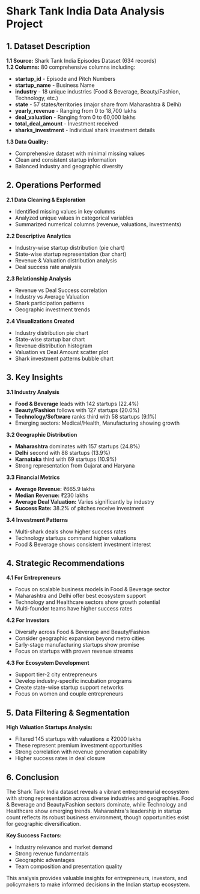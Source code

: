 # Shark Tank India Data Analysis Project  
## 1. Dataset Description  

**1.1 Source:** Shark Tank India Episodes Dataset (634 records)  
**1.2 Columns:** 80 comprehensive columns including:  
- **startup_id** - Episode and Pitch Numbers  
- **startup_name** - Business Name  
- **industry** - 18 unique industries (Food & Beverage, Beauty/Fashion, Technology, etc.)  
- **state** - 57 states/territories (major share from Maharashtra & Delhi)  
- **yearly_revenue** - Ranging from 0 to 18,700 lakhs  
- **deal_valuation** - Ranging from 0 to 60,000 lakhs  
- **total_deal_amount** - Investment received  
- **sharks_investment** - Individual shark investment details  

**1.3 Data Quality:**  
- Comprehensive dataset with minimal missing values  
- Clean and consistent startup information  
- Balanced industry and geographic diversity  

## 2. Operations Performed  

**2.1 Data Cleaning & Exploration**  
- Identified missing values in key columns  
- Analyzed unique values in categorical variables  
- Summarized numerical columns (revenue, valuations, investments)  

**2.2 Descriptive Analytics**  
- Industry-wise startup distribution (pie chart)  
- State-wise startup representation (bar chart)  
- Revenue & Valuation distribution analysis  
- Deal success rate analysis  

**2.3 Relationship Analysis**  
- Revenue vs Deal Success correlation  
- Industry vs Average Valuation  
- Shark participation patterns  
- Geographic investment trends  

**2.4 Visualizations Created**  
- Industry distribution pie chart  
- State-wise startup bar chart  
- Revenue distribution histogram  
- Valuation vs Deal Amount scatter plot  
- Shark investment patterns bubble chart  

## 3. Key Insights  

**3.1 Industry Analysis**  
- **Food & Beverage** leads with 142 startups (22.4%)  
- **Beauty/Fashion** follows with 127 startups (20.0%)  
- **Technology/Software** ranks third with 58 startups (9.1%)  
- Emerging sectors: Medical/Health, Manufacturing showing growth  

**3.2 Geographic Distribution**  
- **Maharashtra** dominates with 157 startups (24.8%)  
- **Delhi** second with 88 startups (13.9%)  
- **Karnataka** third with 69 startups (10.9%)  
- Strong representation from Gujarat and Haryana  

**3.3 Financial Metrics**  
- **Average Revenue:** ₹665.9 lakhs  
- **Median Revenue:** ₹230 lakhs  
- **Average Deal Valuation:** Varies significantly by industry  
- **Success Rate:** 38.2% of pitches receive investment  

**3.4 Investment Patterns**  
- Multi-shark deals show higher success rates  
- Technology startups command higher valuations  
- Food & Beverage shows consistent investment interest  

## 4. Strategic Recommendations  

**4.1 For Entrepreneurs**  
- Focus on scalable business models in Food & Beverage sector  
- Maharashtra and Delhi offer best ecosystem support  
- Technology and Healthcare sectors show growth potential  
- Multi-founder teams have higher success rates  

**4.2 For Investors**  
- Diversify across Food & Beverage and Beauty/Fashion  
- Consider geographic expansion beyond metro cities  
- Early-stage manufacturing startups show promise  
- Focus on startups with proven revenue streams  

**4.3 For Ecosystem Development**  
- Support tier-2 city entrepreneurs  
- Develop industry-specific incubation programs  
- Create state-wise startup support networks  
- Focus on women and couple entrepreneurs  

## 5. Data Filtering & Segmentation  

**High Valuation Startups Analysis:**  
- Filtered 145 startups with valuations ≥ ₹2000 lakhs  
- These represent premium investment opportunities  
- Strong correlation with revenue generation capability  
- Higher success rates in deal closure  

## 6. Conclusion  

The Shark Tank India dataset reveals a vibrant entrepreneurial ecosystem with strong representation across diverse industries and geographies. Food & Beverage and Beauty/Fashion sectors dominate, while Technology and Healthcare show emerging trends. Maharashtra's leadership in startup count reflects its robust business environment, though opportunities exist for geographic diversification.  

**Key Success Factors:**  
- Industry relevance and market demand  
- Strong revenue fundamentals  
- Geographic advantages  
- Team composition and presentation quality  

This analysis provides valuable insights for entrepreneurs, investors, and policymakers to make informed decisions in the Indian startup ecosystem.
